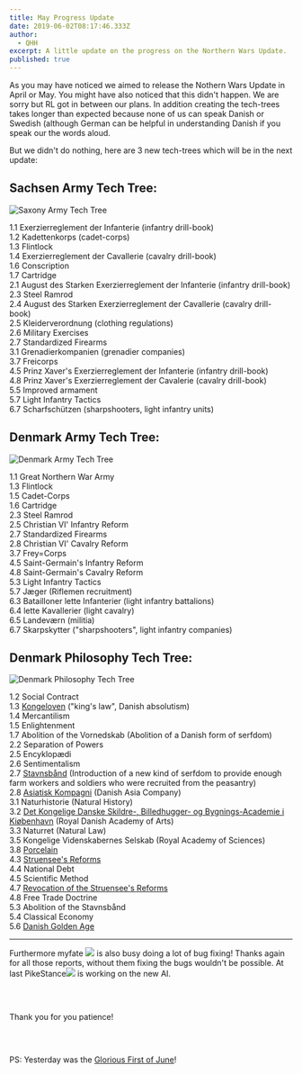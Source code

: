 ```yaml
---
title: May Progress Update
date: 2019-06-02T08:17:46.333Z
author:
  - QHH
excerpt: A little update on the progress on the Northern Wars Update.
published: true
---
```

As you may have noticed we aimed to release the Nothern Wars Update in April or May. You might have also noticed that this didn't happen. We are sorry but RL got in between our plans. In addition creating the tech-trees takes longer than expected because none of us can speak Danish or Swedish (although German can be helpful in understanding Danish if you speak our the words aloud.
 
But we didn't do nothing, here are 3 new tech-trees which will be in the next update:

## Sachsen Army Tech Tree:

![Saxony Army Tech Tree](https://media.moddb.com/images/members/3/2784/2783391/profile/Saxony_Army_Techtree.png)

1.1 Exerzierreglement der Infanterie (infantry drill-book)  
1.2 Kadettenkorps (cadet-corps)  
1.3 Flintlock  
1.4 Exerzierreglement der Cavallerie (cavalry drill-book)  
1.6 Conscription  
1.7 Cartridge  
2.1 August des Starken Exerzierreglement der Infanterie (infantry drill-book)  
2.3 Steel Ramrod  
2.4 August des Starken Exerzierreglement der Cavallerie (cavalry drill-book)  
2.5 Kleiderverordnung (clothing regulations)  
2.6 Military Exercises  
2.7 Standardized Firearms  
3.1 Grenadierkompanien (grenadier companies)  
3.7 Freicorps  
4.5 Prinz Xaver's Exerzierreglement der Infanterie (infantry drill-book)  
4.8 Prinz Xaver's Exerzierreglement der Cavalerie (cavalry drill-book)  
5.5 Improved armament  
5.7 Light Infantry Tactics  
6.7 Scharfschützen (sharpshooters, light infantry units)
 
## Denmark Army Tech Tree:

![Denmark Army Tech Tree](https://media.moddb.com/images/members/3/2784/2783391/profile/Denmark_Army_Techtree.png)

1.1 Great Northern War Army  
1.3 Flintlock  
1.5 Cadet-Corps  
1.6 Cartridge  
2.3 Steel Ramrod  
2.5 Christian VI' Infantry Reform  
2.7 Standardized Firearms  
2.8 Christian VI' Cavalry Reform  
3.7 Frey=Corps  
4.5 Saint-Germain's Infantry Reform  
4.8 Saint-Germain's Cavalry Reform  
5.3 Light Infantry Tactics  
5.7 J&aelig;ger (Riflemen recruitment)  
6.3 Batailloner lette Infanterier (light infantry battalions)  
6.4 lette Kavallerier (light cavalry)  
6.5 Landev&aelig;rn (militia)  
6.7 Skarpskytter ("sharpshooters", light infantry companies)  
 
## Denmark Philosophy Tech Tree:

![Denmark Philosophy Tech Tree](https://media.moddb.com/images/members/3/2784/2783391/profile/Denmark_Philo_Techtree.png)

1.2 Social Contract  
1.3 [Kongeloven](https://da.wikipedia.org/wiki/Kongeloven) ("king's law", Danish absolutism)  
1.4 Mercantilism  
1.5 Enlightenment  
1.7 Abolition of the Vornedskab (Abolition of a Danish form of serfdom)  
2.2 Separation of Powers  
2.5 Encyklop&aelig;di  
2.6 Sentimentalism  
2.7 [Stavnsb&aring;nd](https://en.wikipedia.org/wiki/Stavnsb%C3%A5nd) (Introduction of a new kind of serfdom to provide enough farm workers and soldiers who were recruited from the peasantry)  
2.8 [Asiatisk Kompagni](https://en.wikipedia.org/wiki/Danish_Asia_Company) (Danish Asia Company)  
3.1 Naturhistorie (Natural History)  
3.2 [Det Kongelige Danske Skildre-, Billedhugger- og Bygnings-Academie i Ki&oslash;benhavn](https://en.wikipedia.org/wiki/Royal_Danish_Academy_of_Fine_Arts) (Royal Danish Academy of Arts)  
3.3 Naturret (Natural Law)  
3.5 Kongelige Videnskabernes Selskab (Royal Academy of Sciences)  
3.8 [Porcelain](https://en.wikipedia.org/wiki/Royal_Copenhagen)  
4.3 [Struensee's Reforms](https://en.wikipedia.org/wiki/Johann_Friedrich_Struensee#In_control_of_the_government)  
4.4 National Debt  
4.5 Scientific Method  
4.7 [Revocation of the Struensee's Reforms](https://en.wikipedia.org/wiki/Ove_H%C3%B8egh-Guldberg)  
4.8 Free Trade Doctrine  
5.3 Abolition of the Stavnsb&aring;nd  
5.4 Classical Economy  
5.6 [Danish Golden Age](https://en.wikipedia.org/wiki/Danish_Golden_Age)

---

Furthermore myfate [![](https://i.imgur.com/gPHOpAy.jpg)](https://www.twcenter.net/forums/reputation.php?do=addreputation&amp;p=15718965) is also busy doing a lot of bug fixing! Thanks again for all those reports, without them fixing the bugs wouldn't be possible. At last PikeStance[![](https://i.imgur.com/gPHOpAy.jpg)](https://www.twcenter.net/forums/reputation.php?do=addreputation&amp;p=13762448) is working on the new AI.

### &nbsp;

Thank you for you patience!

### &nbsp;

PS: Yesterday was the [Glorious First of June](https://en.wikipedia.org/wiki/Glorious_First_of_June)!</a></p>